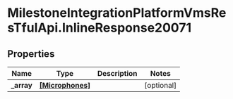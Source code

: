 # MilestoneIntegrationPlatformVmsResTfulApi.InlineResponse20071

## Properties
Name | Type | Description | Notes
------------ | ------------- | ------------- | -------------
**_array** | [**[Microphones]**](Microphones.md) |  | [optional] 
